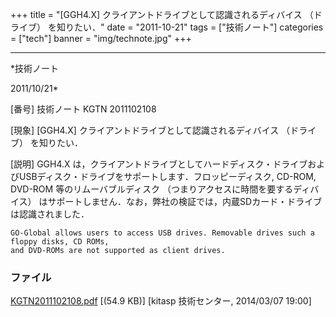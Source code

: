 ﻿+++
title = "[GGH4.X] クライアントドライブとして認識されるディバイス （ドライブ） を知りたい．"
date = "2011-10-21"
tags = ["技術ノート"]
categories = ["tech"]
banner = "img/technote.jpg"
+++

-----------------------------------------------------------------------------------------------------------------------------

*技術ノート

2011/10/21*


[番号]
技術ノート KGTN 2011102108

[現象]
[GGH4.X] クライアントドライブとして認識されるディバイス （ドライブ）
を知りたい．

[説明]
GGH4.X
は，クライアントドライブとしてハードディスク・ドライブおよびUSBディスク・ドライブをサポートします．フロッピーディスク,
CD-ROM, DVD-ROM 等のリムーバブルディスク
（つまりアクセスに時間を要するディバイス）
はサポートしません．なお，弊社の検証では，内蔵SDカード・ドライブは認識されました．

    GO-Global allows users to access USB drives. Removable drives such a floppy disks, CD ROMs,
    and DVD-ROMs are not supported as client drives.


### ファイル

 
 


[KGTN2011102108.pdf](http://techreport.kitasp.net/attachments/download/1609/KGTN2011102108.pdf)
 [(54.9 KB)] [kitasp 技術センター, 2014/03/07
19:00]


 


 


